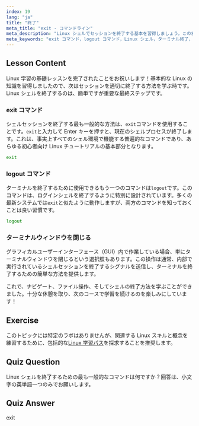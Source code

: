 ```yaml
---
index: 19
lang: "ja"
title: "終了"
meta_title: "exit - コマンドライン"
meta_description: "Linux シェルでセッションを終了する基本を習得しましょう。この初心者向け Linux チュートリアルでは、「exit」および「logout」コマンドを使用してターミナルをきれいに終了する方法を解説します。"
meta_keywords: "exit コマンド，logout コマンド，Linux シェル，ターミナル終了，Linux の基本，初心者 Linux, Linux チュートリアル"
---
```


## Lesson Content

Linux 学習の基礎レッスンを完了されたことをお祝いします！基本的な Linux の知識を習得しましたので、次はセッションを適切に終了する方法を学ぶ時です。Linux シェルを終了するのは、簡単ですが重要な最終ステップです。

### exit コマンド

シェルセッションを終了する最も一般的な方法は、`exit`コマンドを使用することです。`exit`と入力して Enter キーを押すと、現在のシェルプロセスが終了します。これは、事実上すべてのシェル環境で機能する普遍的なコマンドであり、あらゆる初心者向け Linux チュートリアルの基本部分となります。

```bash
exit
```

### logout コマンド

ターミナルを終了するために使用できるもう一つのコマンドは`logout`です。このコマンドは、ログインシェルを終了するように特別に設計されています。多くの最新システムでは`exit`と似たように動作しますが、両方のコマンドを知っておくことは良い習慣です。

```bash
logout
```

### ターミナルウィンドウを閉じる

グラフィカルユーザーインターフェース（GUI）内で作業している場合、単にターミナルウィンドウを閉じるという選択肢もあります。この操作は通常、内部で実行されているシェルセッションを終了するシグナルを送信し、ターミナルを終了するための簡単な方法を提供します。

これで、ナビゲート、ファイル操作、そしてシェルの終了方法を学ぶことができました。十分な休憩を取り、次のコースで学習を続けるのを楽しみにしています！

## Exercise

このトピックには特定のラボはありませんが、関連する Linux スキルと概念を練習するために、包括的な[Linux 学習パス](https://labex.io/ja/learn/linux)を探求することを推奨します。

## Quiz Question

Linux シェルを終了するための最も一般的なコマンドは何ですか？回答は、小文字の英単語一つのみでお願いします。

## Quiz Answer

exit
